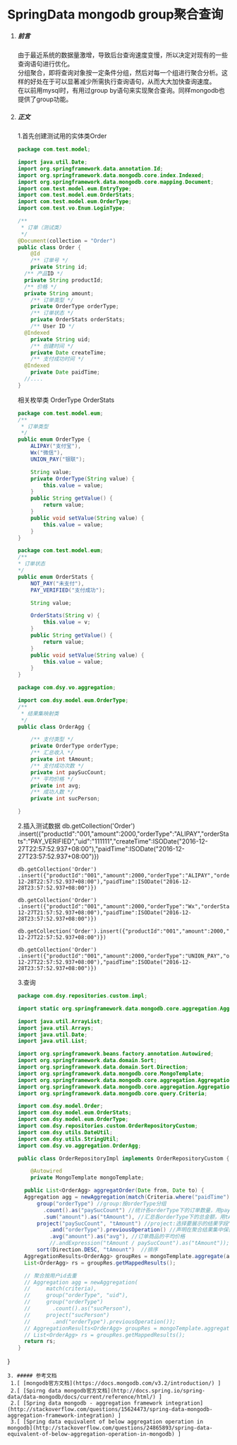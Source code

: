# SpringData mongodb group聚合查询

1. ##### 前言
   由于最近系统的数据量激增，导致后台查询速度变慢，所以决定对现有的一些查询语句进行优化。  
   分组聚合，即将查询对象按一定条件分组，然后对每一个组进行聚合分析。这样的好处在于可以显著减少所需执行查询语句，从而大大加快查询速度。  
   在以前用mysql时，有用过group by语句来实现聚合查询。同样mongodb也提供了group功能。

2. ##### 正文
    1.首先创建测试用的实体类Order
    ```java
    package com.test.model;

    import java.util.Date;
    import org.springframework.data.annotation.Id;
    import org.springframework.data.mongodb.core.index.Indexed;
    import org.springframework.data.mongodb.core.mapping.Document;
    import com.test.model.eum.EntryType;
    import com.test.model.eum.OrderStats;
    import com.test.model.eum.OrderType;
    import com.test.vo.Enum.LoginType;

    /**
     * 订单（测试类）
     */
    @Document(collection = "Order")
    public class Order {
    	@Id
    	/** 订单号 */
    	private String id;
      /** 产品ID */
      private String productId;
      /** 价格 */
      private String amount;
    	/** 订单类型 */
    	private OrderType orderType;
    	/** 订单状态 */
    	private OrderStats orderStats;
    	/** User ID */
      @Indexed
    	private String uid;
    	/** 创建时间 */
    	private Date createTime;
    	/** 支付成功时间 */
      @Indexed
    	private Date paidTime;
      //....
    }
    ```

    相关枚举类 OrderType OrderStats
    ```java
    package com.test.model.eum;
    /**
     * 订单类型
     */
    public enum OrderType {
    	ALIPAY("支付宝"),
    	Wx("微信"),
    	UNION_PAY("银联");

    	String value;
    	private OrderType(String value) {
    		this.value = value;
    	}
    	public String getValue() {
    		return value;
    	}
    	public void setValue(String value) {
    		this.value = value;
    	}
    }
    ```

    ```java
    package com.test.model.eum;
    /**
    * 订单状态
    */
    public enum OrderStats {
    	NOT_PAY("未支付"),
    	PAY_VERIFIED("支付成功");

    	String value;

    	OrderStats(String v) {
    		this.value = v;
    	}
    	public String getValue() {
    		return value;
    	}
    	public void setValue(String value) {
    		this.value = value;
    	}
    }
    ```

    ```java
    package com.dsy.vo.aggregation;

    import com.dsy.model.eum.OrderType;
    /**
     * 结果集映射类
     */
    public class OrderAgg {

    	/** 支付类型 */
    	private OrderType orderType;
    	/** 汇总收入 */
    	private int tAmount;
    	/** 支付成功次数 */
    	private int paySucCount;
    	/** 平均价格 */
    	private int avg;
    	/** 成功人数 */
    	private int sucPerson;

    }
    ```

    2.插入测试数据
       db.getCollection('Order')
       .insert({"productId":"001,"amount":2000,"orderType":"ALIPAY","orderStats":"PAY_VERIFIED","uid":"111111","createTime":ISODate("2016-12-27T22:57:52.937+08:00"),"paidTime":ISODate("2016-12-27T23:57:52.937+08:00")})

       db.getCollection('Order')
       .insert({"productId":"001","amount":2000,"orderType":"ALIPAY","orderStats":"PAY_VERIFIED","uid":"111222","createTime":ISODate("2016-12-28T22:57:52.937+08:00"),"paidTime":ISODate("2016-12-28T23:57:52.937+08:00")})

       db.getCollection('Order')
       .insert({"productId":"001","amount":2000,"orderType":"Wx","orderStats":"NOT_PAY","uid":"111133","createTime":ISODate("2016-12-27T21:57:52.937+08:00"),"paidTime":ISODate("2016-12-28T23:57:52.937+08:00")})

       db.getCollection('Order').insert({"productId":"001","amount":2000,"orderType":"UNION_PAY","orderStats":"NOT_PAY","uid":"111144","createTime":ISODate("2016-12-27T22:57:52.937+08:00")})

       db.getCollection('Order')
       .insert({"productId":"001","amount":2000,"orderType":"UNION_PAY","orderStats":"PAY_VERIFIED","uid":"111144","createTime":ISODate("2016-12-27T22:57:52.937+08:00"),"paidTime":ISODate("2016-12-28T23:57:52.937+08:00")})

    3.查询
    ```java
    package com.dsy.repositories.custom.impl;

    import static org.springframework.data.mongodb.core.aggregation.Aggregation.*;

    import java.util.ArrayList;
    import java.util.Arrays;
    import java.util.Date;
    import java.util.List;

    import org.springframework.beans.factory.annotation.Autowired;
    import org.springframework.data.domain.Sort;
    import org.springframework.data.domain.Sort.Direction;
    import org.springframework.data.mongodb.core.MongoTemplate;
    import org.springframework.data.mongodb.core.aggregation.Aggregation;
    import org.springframework.data.mongodb.core.aggregation.AggregationResults;
    import org.springframework.data.mongodb.core.query.Criteria;

    import com.dsy.model.Order;
    import com.dsy.model.eum.OrderStats;
    import com.dsy.model.eum.OrderType;
    import com.dsy.repositories.custom.OrderRepositoryCustom;
    import com.dsy.utils.DateUtil;
    import com.dsy.utils.StringUtil;
    import com.dsy.vo.aggregation.OrderAgg;

    public class OrderRepositoryImpl implements OrderRepositoryCustom {

    	@Autowired
    	private MongoTemplate mongoTemplate;

      public List<OrderAgg> aggregatOrder(Date from, Date to) {
      Aggregation agg = newAggregation(match(Criteria.where("paidTime").gte(from).lt(to)), //查询指定日期之前成功的订单集合
          group("orderType") //group:按orderType分组
            .count().as("paySucCount") //统计各orderType下的订单数量，用paySucCount字段保存
            .sum("amount").as("tAmount"), //汇总各orderType下的总金额，用tAmount字段保存
          project("paySucCount", "tAmount") //project:选择要展示的结果字段"paySucCount","tAmount"
              .and("orderType").previousOperation() //声明在聚合结果集中保留orderType列
              .avg("amount").as("avg"), //订单商品的平均价格
              //.andExpression("tAmount / paySucCount").as("tAmount"));
          sort(Direction.DESC, "tAmount")  //排序
      AggregationResults<OrderAgg> groupRes = mongoTemplate.aggregate(agg, Order.class, OrderAgg.class);
      List<OrderAgg> rs = groupRes.getMappedResults();

      // 聚合按用户id去重
      // Aggregation agg = newAggregation(
      //     match(criteria),
      //     group("orderType", "uid"),
      //     group("orderType")
      //       .count().as("sucPerson"),
      //     project("sucPerson")
      //       .and("orderType").previousOperation());
      // AggregationResults<OrderAgg> groupRes = mongoTemplate.aggregate(agg, Order.class, OrderAgg.class);
      // List<OrderAgg> rs = groupRes.getMappedResults();
      return rs;
    }
  }
  ```
3. ##### 参考文档
   1.[ [mongodb官方文档](https://docs.mongodb.com/v3.2/introduction/) ]  
   2.[ [Spirng data mongodb官方文档](http://docs.spring.io/spring-data/data-mongodb/docs/current/reference/html/) ]  
   2.[ [Spring data mongodb - aggregation framework integration](http://stackoverflow.com/questions/15624473/spring-data-mongodb-aggregation-framework-integration) ]  
   3.[ [Spring data equivalent of below aggregation operation in mongodb](http://stackoverflow.com/questions/24865893/spring-data-equivalent-of-below-aggregation-operation-in-mongodb) ]
